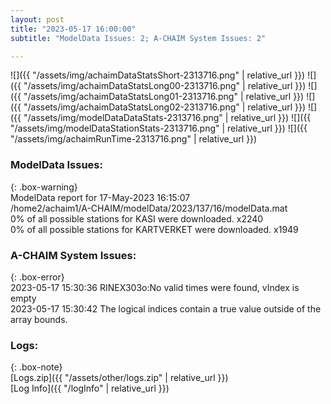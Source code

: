 ```yaml
---
layout: post
title: "2023-05-17 16:00:00"
subtitle: "ModelData Issues: 2; A-CHAIM System Issues: 2"

---
```


![]({{ "/assets/img/achaimDataStatsShort-2313716.png" | relative_url }})
![]({{ "/assets/img/achaimDataStatsLong00-2313716.png" | relative_url }})
![]({{ "/assets/img/achaimDataStatsLong01-2313716.png" | relative_url }})
![]({{ "/assets/img/achaimDataStatsLong02-2313716.png" | relative_url }})
![]({{ "/assets/img/modelDataDataStats-2313716.png" | relative_url }})
![]({{ "/assets/img/modelDataStationStats-2313716.png" | relative_url }})
![]({{ "/assets/img/achaimRunTime-2313716.png" | relative_url }})


### ModelData Issues:  
  
{: .box-warning}  
 ModelData report for 17-May-2023 16:15:07   
 /home2/achaim1/A-CHAIM/modelData/2023/137/16/modelData.mat   
 0% of all possible stations for KASI were downloaded. x2240   
 0% of all possible stations for KARTVERKET were downloaded. x1949   
  
### A-CHAIM System Issues:  
  
{: .box-error}  
2023-05-17 15:30:36 RINEX303o:No valid times were found, vIndex is empty  
2023-05-17 15:30:42 The logical indices contain a true value outside of the array bounds.  

### Logs:  
  
{: .box-note}  
[Logs.zip]({{ "/assets/other/logs.zip" | relative_url }})  
[Log Info]({{ "/logInfo" | relative_url }})  
